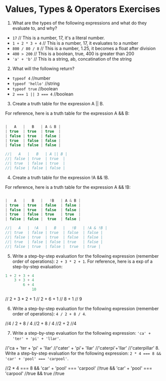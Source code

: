 # Values, Types & Operators Exercises

1. What are the types of the following expressions and what do they evaluate to, and why?
* `17` // This is a number, 17, it's a literal number.
* `1 + 2 * 3 + 4` // This is a number, 17, it evaluates to a number
* `800 / 80 / 8` // This is a number, 1.25, it becomes a float after division
* `400 > 200` // This is a boolean, true, 400 is greater than 200
* `'a' + 'b'` // This is a string, ab, concatination of the string

2. What will the following return?
* `typeof 4` //number
*  `typeof 'hello'` //string
*  `typeof true` //boolean
* `2 === 1 || 3 === 4` //boolean

3. Create a truth table for the expression A || B.

For reference, here is a truth table for the expression A && B:

``` js

|   A   |   B   | A & B |
| true  | true  | true  |
| false | true  | false |
| true  | false | false |
| false | false | false |

//|   A   |   B   | A || B |
//| false | true  | true  |
//| true  | false | true  |
//| false | false | false |

```
4. Create a truth table for the expression !A && !B.

For reference, here is a truth table for the expression A && !B:

``` js

|   A   |   B   |   !B   | A & B |
| true  | true  | false  | false |
| false | true  | false  | false |
| true  | false | true   | true  |
| false | false |  true  | false |

//|   A   |  !A   |   B   |   !B   | !A & !B |
//| true  | false | true  | false  | false |
//| false | true  | true  | false  | false |
//| true  | false | false | true   | false |
//| false | true  | false |  true  | true |

```
5. Write a step-by-step evaluation for the following expression (remember order of operations): `2 + 3 * 2 + 1`.
  For reference, here is a exp of a step-by-step evaluation:
  ```js
  1 + 2 + 3 + 4
      3 + 3 + 4
          6 + 4
              10
  ```
  // 2 + 3 * 2 + 1
  // 2 + 6 + 1
  // 8 + 1
  // 9

 6. Write a step-by-step evaluation for the following expression (remember order of operations): `4 / 2 + 8 / 4`.

 //4 / 2 + 8 / 4
 //2 + 8 / 4
 //2 + 2
 //4

 7. Write a step-by-step evaluation for the following expression: `'ca' + 'ter' + 'pi' + 'llar'`.

 //'ca + 'ter + 'pi' + 'llar'
 //'cater' + 'pi'+ 'llar'
 //'caterpi'+'llar'
 //'caterpillar'
 8. Write a step-by-step evaluation for the following expression: `2 * 4 === 8 && 'car' + 'pool' === 'carpool'`.

 //2 * 4 === 8 && 'car' + 'pool' === 'carpool'
 //true  && 'car' + 'pool' === 'carpool'
 //true && true
 //true

